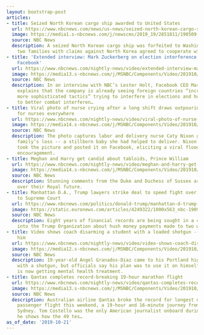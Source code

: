 ```yaml
---
layout: bootstrap-post
articles:
- title: Seized North Korean cargo ship awarded to United States
  url: https://www.nbcnews.com/news/us-news/seized-north-korean-cargo-ship-awarded-united-states-n1069761
  image: https://media1.s-nbcnews.com/j/newscms/2019_19/2851811/190509-wise-honest-north-korea-ship-cs-1227p_b2a3f84de80a81f9381edbcfa98b39ad.nbcnews-fp-1200-630.jpg
  source: NBC News
  description: A seized North Korean cargo ship was forfeited to Washington after
    two families with claims against North Korea agreed to cooperate with the action.
- title: 'Extended interview: Mark Zuckerberg on election interference, changes at
    Facebook'
  url: https://www.nbcnews.com/nightly-news/video/extended-interview-mark-zuckerberg-on-election-interference-changes-at-facebook-71785541998
  image: https://media13.s-nbcnews.com/j/MSNBC/Components/Video/201910/x_nn_films_lho_zuckerberg_sitdown_extended_191021.nbcnews-fp-1200-630.jpg
  source: NBC News
  description: In an interview with NBC’s Lester Holt, Facebook CEO Mark Zuckerberg
    explains that the company is already seeing foreign countries “increasingly with
    more sophisticated tactics” trying to interfere in elections and how it is trying
    to better combat interferen…
- title: Viral photo of nurse crying after a long shift draws outpouring of support
    for nurses everywhere
  url: https://www.nbcnews.com/nightly-news/video/viral-photo-of-nurse-crying-after-a-long-shift-draws-outpouring-of-support-for-nurses-everywhere-71784005586
  image: https://media14.s-nbcnews.com/j/MSNBC/Components/Video/201910/nn_cbe_those_who_serve_supporting_nurses_191021_1920x1080.nbcnews-fp-1200-630.jpg
  source: NBC News
  description: The photo captures labor and delivery nurse Caty Nixon grieving another
    family’s loss -- a stillborn baby she had helped to deliver. Nixon’s sister Laura
    took the picture and posted it on Facebook, eliciting a viral flood of online
    encouragement.
- title: Meghan and Harry get candid about tabloids, Prince William
  url: https://www.nbcnews.com/nightly-news/video/meghan-and-harry-get-candid-about-tabloids-prince-william-71783493810
  image: https://media14.s-nbcnews.com/j/MSNBC/Components/Video/201910/nn_ksi_harry_meghan_speak_out_191021_1920x1080.nbcnews-fp-1200-630.jpg
  source: NBC News
  description: Stunning comments from the Duke and Duchess of Sussex are raising questions
    over their Royal future.
- title: Manhattan D.A., Trump lawyers strike deal to speed fight over Trump tax returns
    to Supreme Court
  url: https://www.nbcnews.com/politics/donald-trump/manhattan-d-trump-lawyers-strike-deal-speed-fight-over-trump-n1069751
  image: https://static.euronews.com/articles/4249322/1000x563_nbc-190916-cy-vance-cs-307p_76e2437d4bdcbc7c421e1720a9a11bce.jpg
  source: NBC News
  description: Eight years of financial records are being sought in a criminal investigation
    into the Trump Organization about hush money payments made to two women.
- title: Video shows coach disarming a student with a loaded shotgun -- and then hugging
    him
  url: https://www.nbcnews.com/nightly-news/video/video-shows-coach-disarming-a-student-with-a-loaded-shotgun-and-then-hugging-him-71781957881
  image: https://media12.s-nbcnews.com/j/MSNBC/Components/Video/201910/nn_bal_oregon_teacher_disarms_student_191021_1920x1080.nbcnews-fp-1200-630.jpg
  source: NBC News
  description: 19-year-old Angel Granados-Diaz came to his Portland high school armed
    with a shotgun, but officials say his plan was to use it on himself. The student
    is now getting mental health treatment.
- title: Qantas completes record-breaking 19-hour marathon flight
  url: https://www.nbcnews.com/nightly-news/video/qantas-completes-record-breaking-19-hour-marathon-flight-71781957855
  image: https://media13.s-nbcnews.com/j/MSNBC/Components/Video/201910/nn_tco_nbc_news_exclusive_qantas_record_flight_191021_1920x1080.nbcnews-fp-1200-630.jpg
  source: NBC News
  description: Australian airline Qantas broke the record for longest non-stop commercial
    passenger flight this weekend, a 19-hour and 16-minute journey from New York to
    Sydney. Tom Costello was the only American journalist onboard during the flight;
    he shows how the 49 tes…
as_of_date: '2019-10-21'
---
```


